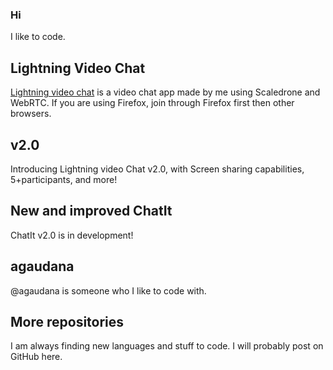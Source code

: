 ### Hi
I like to code.
## Lightning Video Chat
[Lightning video chat](https://kjbrobocat8.github.io/Lightning-videoChat) is a video chat app made by me using Scaledrone and WebRTC.
If you are using Firefox, join through Firefox first then other browsers.
## v2.0
Introducing Lightning video Chat v2.0, with Screen sharing capabilities, 5+participants, and more!

## New and improved ChatIt
ChatIt v2.0 is in development!

## agaudana
@agaudana is someone who I like to code with.

## More repositories
I am always finding new languages and stuff to code.
I will probably post on GitHub here.
<!--
**kjbrobocat8/kjbrobocat8** is a ✨ _special_ ✨ repository because its `README.md` (this file) appears on your GitHub profile.
-->
